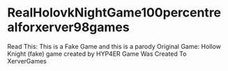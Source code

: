 # RealHolovkNightGame100percentrealforxerver98games
Read This:
This is a Fake Game and this is a parody
Original Game: Hollow Knight
(fake) game created by HYP4ER
Game Was Created To XerverGames
